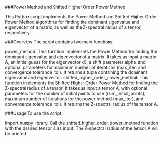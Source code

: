 ###Power Method and Shifted Higher Order Power Method

This Python script implements the Power Method and Shifted Higher Order Power Method algorithms for finding the dominant eigenvalue and eigenvector of a matrix, as well as the Z-spectral radius of a tensor, respectively.

###Overview
The script contains two main functions:

power_method: This function implements the Power Method for finding the dominant eigenvalue and eigenvector of a matrix. It takes as input a matrix A, an initial guess for the eigenvector x0, a shift parameter alpha, and optional parameters for maximum number of iterations (max_iter) and convergence tolerance (tol). It returns a tuple containing the dominant eigenvalue and eigenvector.
shifted_higher_order_power_method: This function implements the Shifted Higher Order Power Method for finding the Z-spectral radius of a tensor. It takes as input a tensor A, with optional parameters for the number of initial points to use (num_initial_points), maximum number of iterations for the power method (max_iter), and convergence tolerance (tol). It returns the Z-spectral radius of the tensor A.

###Usage
To use the script:

Import numpy library.
Call the shifted_higher_order_power_method function with the desired tensor A as input.
The Z-spectral radius of the tensor A will be printed.

